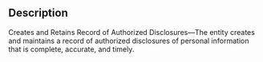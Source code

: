 ## Description

Creates and Retains Record of Authorized Disclosures—The entity creates and maintains a record of authorized disclosures of personal information that is complete, accurate, and timely.